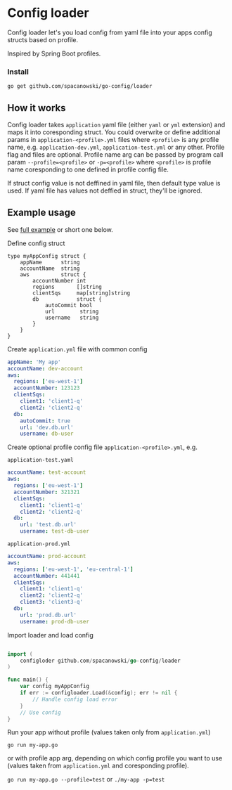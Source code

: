 # Config loader

Config loader let's you load config from yaml file into your apps config structs based on profile.

Inspired by Spring Boot profiles.

### Install

```
go get github.com/spacanowski/go-config/loader
```

## How it works

Config loader takes `application` yaml file (either `yaml` or `yml` extension) and maps it into coresponding struct. You could overwrite or define additional params in `application-<profile>.yml` files where `<profile>` is any profile name, e.g. `application-dev.yml`, `application-test.yml` or any other. Profile flag and files are optional. Profile name arg can be passed by program call param `--profile=<profile>` or `-p=<profile>` where `<profile>` is profile name coresponding to one defined in profile config file.

If struct config value is not deffined in yaml file, then default type value is used. If yaml file has values not deffied in struct, they'll be ignored.

## Example usage

See [full example](example) or short one below.

Define config struct

```golang
type myAppConfig struct {
    appName      string
    accountName  string
    aws          struct {
        accountNumber int
        regions       []string
        clientSqs     map[string]string
        db            struct {
            autoCommit bool
            url        string
            username   string
        }
    }
}
```

Create `application.yml` file with common config

```yaml
appName: 'My app'
accountName: dev-account
aws:
  regions: ['eu-west-1']
  accountNumber: 123123
  clientSqs:
    client1: 'client1-q'
    client2: 'client2-q'
  db:
    autoCommit: true
    url: 'dev.db.url'
    username: db-user
```

Create optional profile config file `application-<profile>.yml`, e.g.

`application-test.yaml`
```yaml
accountName: test-account
aws:
  regions: ['eu-west-1']
  accountNumber: 321321
  clientSqs:
    client1: 'client1-q'
    client2: 'client2-q'
  db:
    url: 'test.db.url'
    username: test-db-user
```

`application-prod.yml`
```yml
accountName: prod-account
aws:
  regions: ['eu-west-1', 'eu-central-1']
  accountNumber: 441441
  clientSqs:
    client1: 'client1-q'
    client2: 'client2-q'
    client3: 'client3-q'
  db:
    url: 'prod.db.url'
    username: prod-db-user
```

Import loader and load config

```go

import (
    configloder github.com/spacanowski/go-config/loader
)

func main() {
    var config myAppConfig
    if err := configloader.Load(&config); err != nil {
        // Handle config load error
    }
    // Use config
}
```

Run your app without profile (values taken only from `application.yml`)

`go run my-app.go`

or with profile app arg, depending on which config profile you want to use (values taken from `application.yml` and coresponding profile).

`go run my-app.go --profile=test`
or
`./my-app -p=test`
